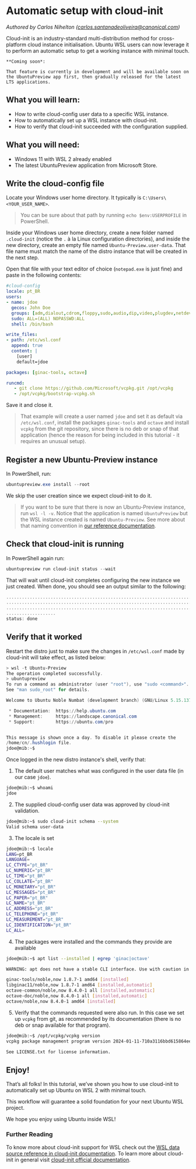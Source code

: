 # Automatic setup with cloud-init
*Authored by Carlos Nihelton ([carlos.santanadeoliveira@canonical.com](mailto:carlos.santanadeoliveira@canonical.com))*

Cloud-init is an industry-standard multi-distribution method for cross-platform cloud instance initialisation.
Ubuntu WSL users can now leverage it to perform an automatic setup to get a working instance with minimal touch.

```{note}
**Coming soon*:

That feature is currently in development and will be available soon on the UbuntuPreview app first, then gradually released for the latest LTS applications.
```

## What you will learn:

- How to write cloud-config user data to a specific WSL instance.
- How to automatically set up a WSL instance with cloud-init.
- How to verify that cloud-init succeeded with the configuration supplied.

## What you will need:

- Windows 11 with WSL 2 already enabled
- The latest UbuntuPreview application from Microsoft Store.

## Write the cloud-config file

Locate your Windows user home directory. It typically is `C:\Users\<YOUR_USER_NAME>`.

> You can be sure about that path by running `echo $env:USERPROFILE` in PowerShell.

Inside your Windows user home directory, create a new folder named `.cloud-init` (notice the `.` à la Linux
configuration directories), and inside the new directory, create an empty file named `Ubuntu-Preview.user-data`. That file name must
match the name of the distro instance that will be created in the next step.

Open that file with your text editor of choice (`notepad.exe` is just fine) and paste in the following contents:

```yaml
#cloud-config
locale: pt_BR
users:
- name: jdoe
  gecos: John Doe
  groups: [adm,dialout,cdrom,floppy,sudo,audio,dip,video,plugdev,netdev]
  sudo: ALL=(ALL) NOPASSWD:ALL
  shell: /bin/bash

write_files:
- path: /etc/wsl.conf
  append: true
  content: |
    [user]
    default=jdoe

packages: [ginac-tools, octave]

runcmd:
   - git clone https://github.com/Microsoft/vcpkg.git /opt/vcpkg
   - /opt/vcpkg/bootstrap-vcpkg.sh
```

Save it and close it.

> That example will create a user named `jdoe` and set it as default via `/etc/wsl.conf`, install the packages
> `ginac-tools` and `octave` and install `vcpkg` from the git repository, since there is no deb or snap of that
> application (hence the reason for being included in this tutorial - it requires an unusual setup).

## Register a new Ubuntu-Preview instance

In PowerShell, run:

```powershell
ubuntupreview.exe install --root
```

We skip the user creation since we expect cloud-init to do it.

> If you want to be sure that there is now an Ubuntu-Preview instance, run `wsl -l -v`.
> Notice that the application is named `UbuntuPreview` but the WSL instance created is named `Ubuntu-Preview`.
> See more about that naming convention in [our reference documentation](naming).

## Check that cloud-init is running

In PowerShell again run:


```powershell
ubuntupreview run cloud-init status --wait
```

That will wait until cloud-init completes configuring the new instance we just created. When done, you should see an
output similar to the following:

```powershell
..............................................................................
..............................................................................
..............................................................................
...................
status: done
```


## Verify that it worked

Restart the distro just to make sure the changes in `/etc/wsl.conf` made by cloud-init will take effect, as listed
below:

```powershell
> wsl -t Ubuntu-Preview
The operation completed successfully.
> ubuntupreview
To run a command as administrator (user "root"), use "sudo <command>".
See "man sudo_root" for details.

Welcome to Ubuntu Noble Numbat (development branch) (GNU/Linux 5.15.137.3-microsoft-standard-WSL2 x86_64)

 * Documentation:  https://help.ubuntu.com
 * Management:     https://landscape.canonical.com
 * Support:        https://ubuntu.com/pro


This message is shown once a day. To disable it please create the
/home/cn/.hushlogin file.
jdoe@mib:~$
```

Once logged in the new distro instance's shell, verify that:

1. The default user matches what was configured in the user data file (in our case `jdoe`).

```sh
jdoe@mib:~$ whoami
jdoe
```

2. The supplied cloud-config user data was approved by cloud-init validation.

```sh
jdoe@mib:~$ sudo cloud-init schema --system
Valid schema user-data
```

3. The locale is set

```sh
jdoe@mib:~$ locale
LANG=pt_BR
LANGUAGE=
LC_CTYPE="pt_BR"
LC_NUMERIC="pt_BR"
LC_TIME="pt_BR"
LC_COLLATE="pt_BR"
LC_MONETARY="pt_BR"
LC_MESSAGES="pt_BR"
LC_PAPER="pt_BR"
LC_NAME="pt_BR"
LC_ADDRESS="pt_BR"
LC_TELEPHONE="pt_BR"
LC_MEASUREMENT="pt_BR"
LC_IDENTIFICATION="pt_BR"
LC_ALL=

```

4. The packages were installed and the commands they provide are available

```sh
jdoe@mib:~$ apt list --installed | egrep 'ginac|octave'

WARNING: apt does not have a stable CLI interface. Use with caution in scripts.

ginac-tools/noble,now 1.8.7-1 amd64 [installed]
libginac11/noble,now 1.8.7-1 amd64 [installed,automatic]
octave-common/noble,now 8.4.0-1 all [installed,automatic]
octave-doc/noble,now 8.4.0-1 all [installed,automatic]
octave/noble,now 8.4.0-1 amd64 [installed]
```

5. Verify that the commands requested were also run. In this case we set up `vcpkg` from git, as recommended by its
   documentation (there is no deb or snap available for that program).

```sh
jdoe@mib:~$ /opt/vcpkg/vcpkg version
vcpkg package management program version 2024-01-11-710a3116bbd615864eef5f9010af178034cb9b44

See LICENSE.txt for license information.
```

## Enjoy!

That’s all folks! In this tutorial, we’ve shown you how to use cloud-init to automatically set up Ubuntu on WSL 2 with minimal touch.

This workflow will guarantee a solid foundation for your next Ubuntu WSL project.

We hope you enjoy using Ubuntu inside WSL!

### Further Reading

To know more about cloud-init support for WSL check out the [WSL data source reference in cloud-init documentation](https://cloudinit.readthedocs.io/en/latest/reference/datasources/wsl.html).
To learn more about cloud-init in general visit [cloud-init official documentation](https://cloudinit.readthedocs.io/en/latest/index.html).


